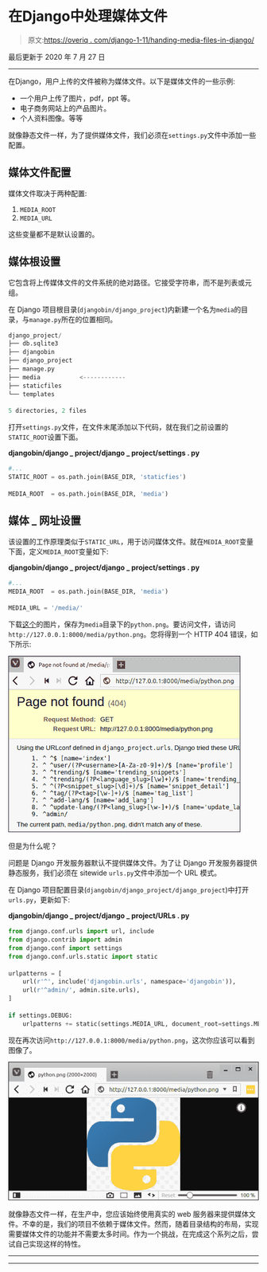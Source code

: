 # 在Django中处理媒体文件

> 原文:[https://overiq . com/django-1-11/handing-media-files-in-django/](https://overiq.com/django-1-11/handling-media-files-in-django/)

最后更新于 2020 年 7 月 27 日

* * *

在Django，用户上传的文件被称为媒体文件。以下是媒体文件的一些示例:

*   一个用户上传了图片，pdf，ppt 等。
*   电子商务网站上的产品图片。
*   个人资料图像。等等

就像静态文件一样，为了提供媒体文件，我们必须在`settings.py`文件中添加一些配置。

## 媒体文件配置

媒体文件取决于两种配置:

1.  `MEDIA_ROOT`
2.  `MEDIA_URL`

这些变量都不是默认设置的。

## 媒体根设置

它包含将上传媒体文件的文件系统的绝对路径。它接受字符串，而不是列表或元组。

在 Django 项目根目录(`djangobin/django_project`)内新建一个名为`media`的目录，与`manage.py`所在的位置相同。

```py
django_project/
├── db.sqlite3
├── djangobin
├── django_project
├── manage.py
├── media           <------------
├── staticfiles
└── templates

5 directories, 2 files

```

打开`settings.py`文件，在文件末尾添加以下代码，就在我们之前设置的`STATIC_ROOT`设置下面。

**djangobin/django _ project/django _ project/settings . py**

```py
#...
STATIC_ROOT = os.path.join(BASE_DIR, 'staticfies')

MEDIA_ROOT  = os.path.join(BASE_DIR, 'media')

```

## 媒体 _ 网址设置

该设置的工作原理类似于`STATIC_URL`，用于访问媒体文件。就在`MEDIA_ROOT`变量下面，定义`MEDIA_ROOT`变量如下:

**djangobin/django _ project/django _ project/settings . py**

```py
#...
MEDIA_ROOT  = os.path.join(BASE_DIR, 'media')

MEDIA_URL = '/media/'

```

下载[这个](/media/uploads/2018/2/6/python-5098a18d-52ac-4e6f-8008-77af1a5c1800.png)的图片，保存为`media`目录下的`python.png`。要访问文件，请访问`http://127.0.0.1:8000/media/python.png`。您将得到一个 HTTP 404 错误，如下所示:

![](img/6cff46043bd8a1949df33d1b9a6b0f71.png)

但是为什么呢？

问题是 Django 开发服务器默认不提供媒体文件。为了让 Django 开发服务器提供静态服务，我们必须在 sitewide `urls.py`文件中添加一个 URL 模式。

在 Django 项目配置目录(`djangobin/django_project/django_project`)中打开`urls.py`，更新如下:

**djangobin/django _ project/django _ project/URLs . py**

```py
from django.conf.urls import url, include
from django.contrib import admin
from django.conf import settings
from django.conf.urls.static import static

urlpatterns = [
    url(r'^', include('djangobin.urls', namespace='djangobin')),
    url(r'^admin/', admin.site.urls),
]

if settings.DEBUG:
    urlpatterns += static(settings.MEDIA_URL, document_root=settings.MEDIA_ROOT)

```

现在再次访问`http://127.0.0.1:8000/media/python.png`，这次你应该可以看到图像了。

![](img/3c5d10c59b0442dca5c58a0530e54d55.png)

就像静态文件一样，在生产中，您应该始终使用真实的 web 服务器来提供媒体文件。不幸的是，我们的项目不依赖于媒体文件。然而，随着目录结构的布局，实现需要媒体文件的功能并不需要太多时间。作为一个挑战，在完成这个系列之后，尝试自己实现这样的特性。

* * *

* * *
